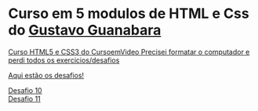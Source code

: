 # Curso em 5 modulos de HTML e Css do <a href="https://github.com/professorguanabara">Gustavo Guanabara
 Curso HTML5 e CSS3 do CursoemVideo
 Precisei formatar o computador e perdi todos os exercicios/desafios

 
Aqui estão os desafios! <br>

<a href="https://pedrosantosgithub.github.io/htmlcss/Desafios/Desafio%20010/">Desafio 10 <br>
<a href="https://pedrosantosgithub.github.io/htmlcss/Desafios/Desafio%20011/">Desafio 11<br>

